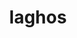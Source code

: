 ---
title: "laghos"
layout: cache
categories: [package, develop-2025-03-16]
meta: {"compilers": ["gcc@=11.4.0", "oneapi@=2024.2.1"], "num_specs": 3, "num_specs_by_stack": {"e4s": 1, "e4s-neoverse-v2": 1, "e4s-oneapi": 1, "root": 3}, "oss": ["ubuntu22.04"], "platforms": ["linux"], "stacks": ["e4s", "e4s-neoverse-v2", "e4s-oneapi", "root"], "targets": ["neoverse_v2", "x86_64_v3"], "versions": ["3.1"]}
spec_details: [{"compiler": "gcc@=11.4.0", "hash": "ee75gpctyfv2dlj23v4dsi27rmiqpby3", "os": "ubuntu22.04", "platform": "linux", "size": "-", "stacks": ["e4s", "root"], "target": "x86_64_v3", "variants": ["build_system=makefile", "+metis", "~ofast", "patches=e783a71"], "versions": ["3.1"]}, {"compiler": "gcc@=11.4.0", "hash": "mw52a3ubt7x2bakmahalg3r5thyuvvdu", "os": "ubuntu22.04", "platform": "linux", "size": "-", "stacks": ["e4s-neoverse-v2", "root"], "target": "neoverse_v2", "variants": ["build_system=makefile", "+metis", "~ofast", "patches=e783a71"], "versions": ["3.1"]}, {"compiler": "oneapi@=2024.2.1", "hash": "qmgv6nf2iltnfahrw65qjmyfoalmqwtj", "os": "ubuntu22.04", "platform": "linux", "size": "-", "stacks": ["e4s-oneapi", "root"], "target": "x86_64_v3", "variants": ["build_system=makefile", "+metis", "~ofast", "patches=e783a71"], "versions": ["3.1"]}]
---